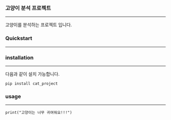 ### 고양이 분석 프로젝트
* * *
고양이를 분석하는 프로젝트 입니다.
### Quickstart
* * *
### installation

* * *
다음과 같이 설치 가능합니다.
<pre><code>pip install cat_project</code></pre>
### usage
- - -
<pre><code>print("고양이는 너무 귀여워요!!!")</code></pre>
